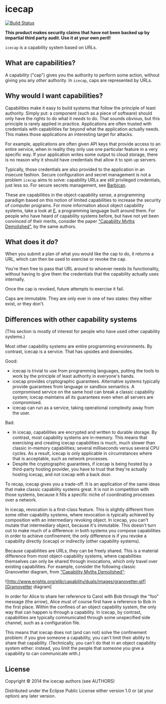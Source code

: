 # icecap

[![Build Status](https://travis-ci.org/lvh/icecap.svg)](https://travis-ci.org/lvh/icecap)

**This product makes security claims that have not been backed up by
  impartial third party audit. Use it at your own peril!**

`icecap` is a capability system based on URLs.

## What are capabilities?

A capability ("cap") gives you the authority to perform some action,
without giving you any *other* authority. In `icecap`, caps are
represented by URLs.

## Why would I want capabilities?

Capabilities make it easy to build systems that follow the principle
of least authority. Simply put: a component (such as a piece of
software) should only have the rights to do what it *needs* to do.
That sounds obvious, but this principle is rarely applied in practice.
Applications are often trusted with credentials with capabilities far
beyond what the application actually needs. This makes those
applications an interesting target for attacks.

For example, applications are often given API keys that provide access
to an entire service, when in reality they only use one particular
feature in a very specific way. If your application writes some output
to cloud storage, there is no reason why it should have credentials
that allow it to spin up servers.

Typically, those credentials are also provided to the application in
an insecure fashion. Secure configuration and secret management is not
a problem `icecap` aims to solve: capability URLs are still privileged
credentials, just less so. For secure secrets management, see
[Barbican](https://wiki.openstack.org/wiki/Barbican).

These are capabilities in the object-capability sense, a programming
paradigm based on this notion of limited capabilities to increase the
security of computer programs. For more information about object
capability systems, take a look at [E][E], a programming language
built around them. For people who have heard of capability systems
before, but have not yet been convinced of their merits, consider the
paper ["Capability Myths Demolished"][CapMyths], by the same authors.

[E]: http://erights.org/
[CapMyths]: http://www.erights.org/elib/capability/duals/myths.html

## What does it *do*?

When you submit a plan of what you would like the cap to do, it
returns a URL, which can then be used to exercise or revoke the cap.

You're then free to pass that URL around to whoever needs its
functionality, without having to give them the credentials that the
capability actually uses internally.

Once the cap is revoked, future attempts to exercise it fail.

Caps are immutable. They are only ever in one of two states: they
either exist, or they don't.

## Differences with other capability systems

(This section is mostly of interest for people who have used other
capability systems.)

Most other capability systems are entire programming environments. By
contrast, icecap is a service. That has upsides and downsides.

Good:

- icecap is trivial to use from programming languages, putting the
  tools to work by the principle of least authority in everyone's
  hands.
- icecap provides cryptographic guarantees. Alternative systems
  typically provide guarantees from language or sandbox semantics. A
  compromised service on the same host can break a classic capability
  system; icecap maintains all its guarantees even when all servers
  are compromised.
- icecap can run as a service, taking operational complexity away from
  the user.

Bad:

- In icecap, capabilities are encrypted and written to durable
  storage. By contrast, most capability systems are in-memory. This
  means that exercising and creating icecap capabilities is much, much
  slower than classic in-memory capabilities; several milliseconds
  versus several CPU cycles. As a result, icecap is only applicable in
  circumstances where that is acceptable, such as network processes.
- Despite the cryptographic guarantees, if icecap is being hosted by a
  third-party hosting provider, you have to trust that they're
  actually hosting icecap, and not icecap with a back door.

To recap, icecap gives you a trade-off. It is an application of the
same ideas that make classic capability systems great. It is not in
competition with those systems, because it fills a specific niche of
coordinating processes over a network.

In icecap, revocation is a first-class feature. This is slightly
different from some other capability systems, where revocation is
typically achieved by composition with an intermediary revoking
object. In icecap, you can't mutate that intermediary object, because
it's immutable. This doesn't turn out to make much of a difference: in
both systems you compose capabilities in order to achieve confinement;
the only difference is if you revoke a capability directly (icecap) or
indirectly (other capability systems).

Because capabilities are URLs, they can be freely shared. This is a
material difference from most object-capability systems, where
capabilities themselves can only be shared through invocations, which
only travel over existing capabilities. For example, consider the
following classic Granovetter diagram, from
["Capability Myths Demolished"][CapMyths]:

![http://www.erights.org/elib/capability/duals/images/granovetter.gif][Gramovetter diagram]

In order for Alice to share her reference to Carol with Bob through
the "foo" message (the arrow), Alice must of course first have a
reference to Bob in the first place. Within the confines of an object
capability system, the only way that can happen is through a
capability. In icecap, by contrast, capabilities are typically
communicated through some unspecified side channel, such as a
configuration file.

This means that icecap does not (and can not) solve the confinement
problem: if you give someone a capability, you can't limit their
ability to share that capability. (Technically, you can't do that in
an object capability system either: instead, you limit the people that
someone you give a capability to can communicate with.)

## License

Copyright © 2014 the icecap authors (see AUTHORS)

Distributed under the Eclipse Public License either version 1.0 or (at
your option) any later version.
